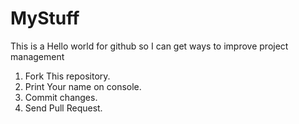 # MyStuff
This is a Hello world for github so I can get ways to improve project management
  1. Fork This repository.
  2. Print Your name on console.
  3. Commit changes.
  4. Send Pull Request.
